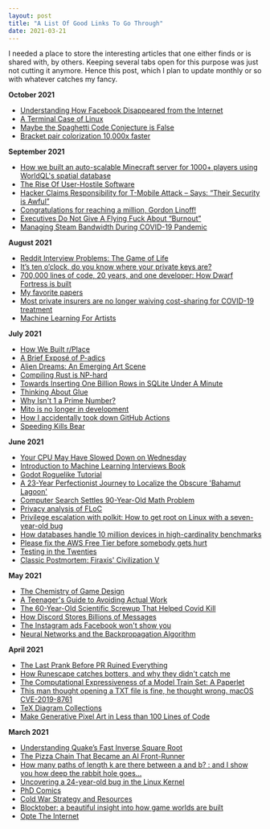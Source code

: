 ```yaml
---
layout: post
title: "A List Of Good Links To Go Through"
date: 2021-03-21
---
```


I needed a place to store the interesting articles that one either finds or is shared with, by others. Keeping several tabs open for this purpose was just not cutting it anymore. Hence this post, which I plan to update monthly or so with whatever catches my fancy.

**October 2021**

- [Understanding How Facebook Disappeared from the Internet](https://blog.cloudflare.com/october-2021-facebook-outage/)
- [A Terminal Case of Linux](https://fasterthanli.me/articles/a-terminal-case-of-linux)
- [Maybe the Spaghetti Code Conjecture is False](https://nickdrozd.github.io/2021/09/25/spaghetti-code-conjecture-false.html)
- [Bracket pair colorization 10,000x faster](https://code.visualstudio.com/blogs/2021/09/29/bracket-pair-colorization)

**September 2021**

- [How we built an auto-scalable Minecraft server for 1000+ players using WorldQL's spatial database](https://www.worldql.com/posts/2021-08-worldql-scalable-minecraft/)
- [The Rise Of User-Hostile Software](https://den.dev/blog/user-hostile-software/)
- [Hacker Claims Responsibility for T-Mobile Attack – Says: “Their Security is Awful”](https://www.vpnranks.com/blog/hacker-claims-responsibility-for-t-mobile-attack-says-their-security-is-awful/)
- [Congratulations for reaching a million, Gordon Linoff!](https://meta.stackoverflow.com/questions/400506/congratulations-for-reaching-a-million-gordon-linoff)
- [Executives Do Not Give A Flying Fuck About “Burnout”](https://blog.startupstash.com/executives-do-not-give-a-flying-fuck-about-burnout-9fd91b88b660)
- [Managing Steam Bandwidth During COVID-19 Pandemic](https://steamcommunity.com/games/593110/announcements/detail/2074411495515541376)

**August 2021**

- [Reddit Interview Problems: The Game of Life](https://alexgolec.dev/reddit-interview-problems-the-game-of-life/)
- [It’s ten o’clock, do you know where your private keys are?](https://blog.sigstore.dev/its-ten-o-clock-do-you-know-where-your-private-keys-are-5c869cf53234)
- [700,000 lines of code, 20 years, and one developer: How Dwarf Fortress is built](https://stackoverflow.blog/2021/07/28/700000-lines-of-code-20-years-and-one-developer-how-dwarf-fortress-is-built/)
- [My favorite papers](https://ordep.dev/posts/my-favorite-papers)
- [Most private insurers are no longer waiving cost-sharing for COVID-19 treatment](https://www.healthsystemtracker.org/brief/most-private-insurers-are-no-longer-waiving-cost-sharing-for-covid-19-treatment/)
- [Machine Learning For Artists](https://ml4a.github.io/classes/itp-F18/#syllabus)

**July 2021**

- [How We Built r/Place](https://redditblog.com/2017/04/13/how-we-built-rplace/)
- [A Brief Exposé of P-adics](https://tomrocksmaths.com/2021/07/02/a-brief-expose-of-p-adics/)
- [Alien Dreams: An Emerging Art Scene](https://ml.berkeley.edu/blog/posts/clip-art/)
- [Compiling Rust is NP-hard](https://niedzejkob.p4.team/rust-np/)
- [Towards Inserting One Billion Rows in SQLite Under A Minute](https://avi.im/blag/2021/fast-sqlite-inserts/)
- [Thinking About Glue](https://www.oreilly.com/radar/thinking-about-glue/)
- [Why Isn't 1 a Prime Number?](https://blogs.scientificamerican.com/roots-of-unity/why-isnt-1-a-prime-number/)
- [Mito is no longer in development](https://medium.com/@hellochar/mito-is-no-longer-in-development-4f57552e7221)
- [How I accidentally took down GitHub Actions](https://blog.teddykatz.com/2019/11/12/github-actions-dos.html)
- [Speeding Kills Bear](https://www.nps.gov/yose/blogs/speeding-kills-bear.htm)

**June 2021**

- [Your CPU May Have Slowed Down on Wednesday](https://travisdowns.github.io/blog/2021/06/17/rip-zero-opt.html)
- [Introduction to Machine Learning Interviews Book](https://huyenchip.com/ml-interviews-book/)
- [Godot Roguelike Tutorial](https://github.com/Bozar/GodotRoguelikeTutorial/wiki)
- [A 23-Year Perfectionist Journey to Localize the Obscure 'Bahamut Lagoon'](https://www.vice.com/en/article/bvxezw/a-23-year-perfectionist-journey-to-localize-the-obscure-bahamut-lagoon)
- [Computer Search Settles 90-Year-Old Math Problem](https://www.quantamagazine.org/computer-search-settles-90-year-old-math-problem-20200819/)
- [Privacy analysis of FLoC](https://blog.mozilla.org/en/mozilla/privacy-analysis-of-floc/)
- [Privilege escalation with polkit: How to get root on Linux with a seven-year-old bug](https://github.blog/2021-06-10-privilege-escalation-polkit-root-on-linux-with-bug/)
- [How databases handle 10 million devices in high-cardinality benchmarks](https://questdb.io/blog/2021/06/16/high-cardinality-time-series-data-performance/)
- [Please fix the AWS Free Tier before somebody gets hurt](https://cloudirregular.substack.com/p/please-fix-the-aws-free-tier-before)
- [Testing in the Twenties](https://www.tbray.org/ongoing/When/202x/2021/05/15/Testing-in-2021)
- [Classic Postmortem: Firaxis' Civilization V](https://www.gamasutra.com/view/news/306040/Classic_Postmortem_Firaxis_Civilization_V.php)

**May 2021**

- [The Chemistry of Game Design](https://lostgarden.home.blog/2021/03/13/the-chemistry-of-game-design-2/)
- [A Teenager's Guide to Avoiding Actual Work](https://madned.substack.com/p/a-teenagers-guide-to-avoiding-actual)
- [The 60-Year-Old Scientific Screwup That Helped Covid Kill](https://www.wired.com/story/the-teeny-tiny-scientific-screwup-that-helped-covid-kill/)
- [How Discord Stores Billions of Messages](https://blog.discord.com/how-discord-stores-billions-of-messages-7fa6ec7ee4c7#.dzqq7q4o7)
- [The Instagram ads Facebook won't show you](https://signal.org/blog/the-instagram-ads-you-will-never-see/)
- [Neural Networks and the Backpropagation Algorithm](https://jeremykun.com/2012/12/09/neural-networks-and-backpropagation/)

**April 2021**

- [The Last Prank Before PR Ruined Everything](https://www.microsoftcoffee.org/)
- [How Runescape catches botters, and why they didn't catch me](https://secret.club/2021/04/03/runescape-heuristics.html)
- [The Computational Expressiveness of a Model Train Set: A Paperlet](https://www.scottaaronson.com/blog/?p=5402)
- [This man thought opening a TXT file is fine, he thought wrong. macOS CVE-2019-8761](https://www.paulosyibelo.com/2021/04/this-man-thought-opening-txt-file-is.html?m=1)
- [TeX Diagram Collections](https://texample.net/tikz/examples/)
- [Make Generative Pixel Art in Less than 100 Lines of Code](https://www.megacolorboy.com/writings/posts/make-your-own-generative-pixel-art-in-less-than-100-lines-of-code/)

**March 2021**

- [Understanding Quake’s Fast Inverse Square Root](https://betterexplained.com/articles/understanding-quakes-fast-inverse-square-root/)
- [The Pizza Chain That Became an AI Front-Runner](https://towardsdatascience.com/the-pizza-chain-that-became-an-ai-front-runner-a0e297320cf6)
- [How many paths of length k are there between a and b? : and I show you how deep the rabbit hole goes...](http://horace.io/walks.html)
- [Uncovering a 24-year-old bug in the Linux Kernel](https://engineering.skroutz.gr/blog/uncovering-a-24-year-old-bug-in-the-linux-kernel/)
- [PhD Comics](http://phdcomics.com/comics/most_popular.php)
- [Cold War Strategy and Resources](https://www.diplomacybriefing.com/cold-war-resources)
- [Blocktober: a beautiful insight into how game worlds are built](https://www.rockpapershotgun.com/blocktober-2017)
- [Opte The Internet](https://www.opte.org/the-internet)
